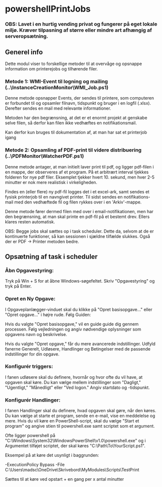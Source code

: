 # powershellPrintJobs

### OBS: Lavet i en hurtig vending privat og fungerer på eget lokale miljø. Kræver tilpasning af større eller mindre art afhængig af serveropsætning.

## Generel info
Dette modul viser to forskellige metoder til at overvåge og opsnappe information om printerejobs og tilhørende filer. 

### Metode 1: WMI-Event til logning og mailing (..\InstanceCreationMonitor\WMI_Job.ps1)

Denne metode opsnapper Events, der sendes til printere, som computeren er forbundet til og opsamler filnavn, tidspunkt og bruger i en logfil (.xlsx). 
Derefter sendes en mail med relevante informationer.

Metoden har den begrænsning, at det er et enormt projekt at genskabe selve filen, så derfor kan filen ikke vedhæftes en notifikationsmail. 

Kan derfor kun bruges til dokumentation af, at man har sat et printerjob igang

### Metode 2: Opsamling af PDF-print til videre distribuering (..\PDFMonitor\WatcherPDF.ps1)

Denne metode antager, at man initielt laver print til pdf, og ligger pdf-filen i en mappe, der observeres af et program. På et arbitrært interval tjekkes folderen for nye pdf filer. Eksemplet tjekker hvert 10. sekund, men hver 2-5 minutter er nok mere realistisk i virkeligheden.

Findes en (eller flere) ny pdf-fil logges det i et excel-ark, samt sendes et fysisk printerjob til en navngivet printer. 
Til sidst sendes en notifikations-mail med den vedhæftede fil og filen rykkes over i en 'Arkiv'-mappe.

Denne metode fører dermed filen med over i email-notifikationen, men har den begrænsning, at man skal printe en pdf-fil på et bestemt drev. Ellers klares resten automatisk.


OBS: Begge jobs skal sættes op i task scheduler. Dette da, selvom at de er kontinuerte funktioner, så kan sessionen i sjældne tilfælde slukkes. Også der er PDF -> Printer metoden bedre.

## Opsætning af task i scheduler

### Åbn Opgavestyring:

Tryk på Win + S for at åbne Windows-søgefeltet.
Skriv "Opgavestyring" og tryk på Enter.

### Opret en Ny Opgave:

I Opgaveplanlægger-vinduet skal du klikke på "Opret basisopgave..." eller "Opret opgave..." i højre rude. 
Følg Guiden:

Hvis du valgte "Opret basisopgave," vil en guide guide dig gennem processen. Følg vejledningen og angiv nødvendige oplysninger som opgavens navn og beskrivelse.

Hvis du valgte "Opret opgave," får du mere avancerede indstillinger. Udfyld fanerne Generelt, Udløsere, Handlinger og Betingelser med de passende indstillinger for din opgave.

### Konfigurér triggers:

I fanen udløsere skal du definere, hvornår og hvor ofte du vil have, at opgaven skal køre. Du kan vælge mellem indstillinger som "Dagligt," "Ugentligt," "Månedligt" eller "Ved logon." Angiv startdato og -tidspunkt.

### Konfigurér Handlinger:

I fanen Handlinger skal du definere, hvad opgaven skal gøre, når den køres. Du kan vælge at starte et program, sende en e-mail, vise en meddelelse og mere. Hvis du vil køre en PowerShell-script, skal du vælge "Start et program" og angive stien til powershell.exe samt scriptet som et argument.

Ofte ligger powershell på "C:\Windows\System32\WindowsPowerShell\v1.0\powershell.exe" og i Argumentet tilføjet scriptet, der skal køres "C:\Path\To\YourScript.ps1".

Eksempel på at køre det usynligt i baggrunden:

-ExecutionPolicy Bypass -File C:\Users\madsc\OneDrive\Skrivebord\MyModules\Scripts\TestPrint

Sættes til at køre ved opstart + en gang per x antal minutter


